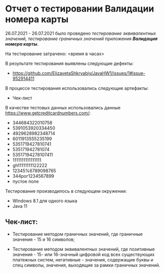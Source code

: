 # Отчет о тестировании Валидации номера карты

26.07.2021 - 26.07.2021 было проведено *тестирование эквивалентных значений, тестирование граничных значений* приложения ***Валидация номера карты***.

На тестирование затрачено: <время в часах>

В результате тестирования выявлены следующие дефекты:

* https://github.com/ElizavetaShkryabiy/JavaHW1/issues/1#issue-952914411

В процессе тестирования использовались следующие артефакты:

* Чек-лист

В качестве тестовых данных использовались данные https://www.getcreditcardnumbers.com/:

* 344684322010758
* 5391053920334450
* 4929628982348714
* 6011913555235199
* 5351719427810741
* 535171942781074
* 53517194278107411
* 1111111111111111
* gh11111111122222
* 12345%6789098765
* 344рог1234567899
* пустое поле

Тестирование производилось в следующем окружении:

* Windows 8.1 для одного языка
* Java 11




## Чек-лист:
* Тестирование методом граничных значений, где граничные значения - 15 и 16 символов;

* Тестирование методом эквивалентных значений, где позитивные значения - 15- или 16-значный цифровой код всех существующих платежных систем,
негативные - значения, содержащие буквы и спец символы, значения, выходящие за рамки граничных значений.